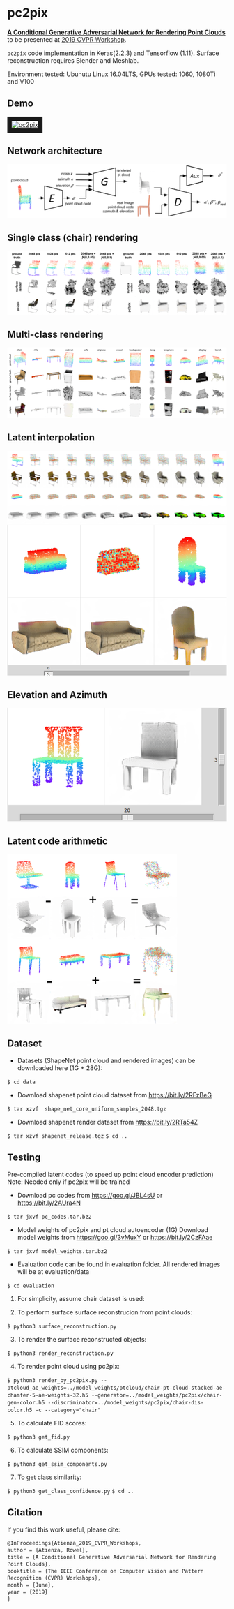# pc2pix
**[A Conditional Generative Adversarial Network for Rendering Point Clouds](http://openaccess.thecvf.com/content_CVPRW_2019/papers/3D-WidDGET/Atienza_A_Conditional_Generative_Adversarial_Network_for_Rendering_Point_Clouds_CVPRW_2019_paper.pdf)** to be presented at [2019 CVPR Workshop](https://sites.google.com/view/3d-widget/home?authuser=0).

`pc2pix` code implementation in Keras(2.2.3) and Tensorflow (1.11). Surface reconstruction requires Blender and Meshlab.

Environment tested: Ubunutu Linux 16.04LTS, GPUs tested: 1060, 1080Ti and V100

## Demo

<a href="http://www.youtube.com/watch?feature=player_embedded&v=qrkHhar_ynk
" target="_blank"><img src="http://img.youtube.com/vi/qrkHhar_ynk/0.jpg" 
alt="pc2pix" width="640" height="360" border="10" /></a>

## Network architecture
![Network](media/pc2pix.png)

## Single class (chair) rendering
![Chair render](media/row_of_chairs.png)

## Multi-class rendering
![All render](media/all_renders_row.png)

## Latent interpolation
![Latent interpolation](media/pc_interpolate.png)
![Sofa to Chair](media/sofa2chair.gif)

## Elevation and Azimuth
![Elevation and Azimuth](media/azim_elev.gif)

## Latent code arithmetic
<img src="media/pc_arithmetic.png" width="390" height="390">


## Dataset
- Datasets (ShapeNet point cloud and rendered images) can be downloaded here (1G + 28G):

`$ cd data`

- Download shapenet point cloud dataset from https://bit.ly/2RFzBeG

`$ tar xzvf  shape_net_core_uniform_samples_2048.tgz`

- Download shapenet render dataset from https://bit.ly/2RTa54Z 

`$ tar xzvf shapenet_release.tgz`
`$ cd ..`

## Testing 
Pre-compiled latent codes (to speed up point cloud encoder prediction)
Note: Needed only if pc2pix will be trained

- Download pc codes from https://goo.gl/JBL4sU or https://bit.ly/2AUra4N

`$ tar jxvf pc_codes.tar.bz2`

- Model weights of pc2pix and pt cloud autoencoder (1G)
Download model weights from https://goo.gl/3vMuxY or https://bit.ly/2CzFAae

`$ tar jxvf model_weights.tar.bz2`


- Evaluation code can be found in evaluation folder. All rendered images will be at evaluation/data

`$ cd evaluation`

1) For simplicity, assume chair dataset is used:

2) To perform surface surface reconstrucion from point clouds:

`$ python3 surface_reconstruction.py`

3) To render the surface reconstructed objects:

`$ python3 render_reconstruction.py`

4) To render point cloud using pc2pix:

`$ python3 render_by_pc2pix.py --ptcloud_ae_weights=../model_weights/ptcloud/chair-pt-cloud-stacked-ae-chamfer-5-ae-weights-32.h5 --generator=../model_weights/pc2pix/chair-gen-color.h5 --discriminator=../model_weights/pc2pix/chair-dis-color.h5 -c --category="chair"`

5) To calculate FID scores:

`$ python3 get_fid.py`

6) To calculate SSIM components:

`$ python3 get_ssim_components.py`

7) To get class similarity:

`$ python3 get_class_confidence.py`
`$ cd ..`

## Citation
If you find this work useful, please cite:

```
@InProceedings{Atienza_2019_CVPR_Workshops,
author = {Atienza, Rowel},
title = {A Conditional Generative Adversarial Network for Rendering Point Clouds},
booktitle = {The IEEE Conference on Computer Vision and Pattern Recognition (CVPR) Workshops},
month = {June},
year = {2019}
}
```

